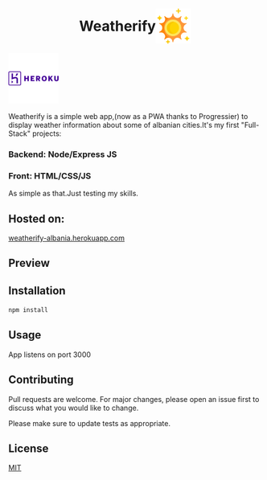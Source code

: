
<h1 style="display: flex; align-items: center; justify-content: center;">Weatherify <img src="https://raw.githubusercontent.com/911mateo911/Weatherify/2ec227b9e6542a5d7dc2238a10460e016780b2ff/readme/sun.svg" width="70" height="70" /> </h1>

<a href="https://weatherify-albania.herokuapp.com/"><img src="https://github.com/911mateo911/Weatherify/blob/master/readme/heroku.png?raw=true" height="100px"></a>

Weatherify is a simple web app,(now as a PWA thanks to Progressier) to display weather information about some of albanian cities.It's my first "Full-Stack" projects:
### Backend: Node/Express JS
### Front: HTML/CSS/JS

As simple as that.Just testing my skills.

## Hosted on:
[weatherify-albania.herokuapp.com](https://weatherify-albania.herokuapp.com/)

## Preview


## Installation

```bash
npm install
```

## Usage
App listens on port 3000

## Contributing
Pull requests are welcome. For major changes, please open an issue first to discuss what you would like to change.

Please make sure to update tests as appropriate.

## License
[MIT](https://choosealicense.com/licenses/mit/)
